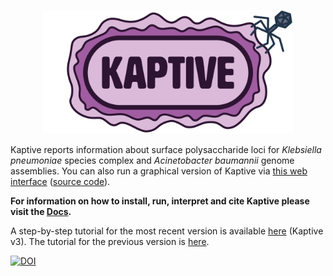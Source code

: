 <p align="center"><img src="extras/kaptive_logo.png" alt="Kaptive" width="400"></p>


Kaptive reports information about surface polysaccharide loci for _Klebsiella pneumoniae_ species complex and _Acinetobacter baumannii_ genome assemblies. You can also run a graphical version of Kaptive via [this web interface](http://kaptive-web.erc.monash.edu/) ([source code](https://github.com/kelwyres/Kaptive-Web)).

**For information on how to install, run, interpret and cite Kaptive please visit the [Docs](https://kaptive.readthedocs.io/en/latest/).**

A step-by-step tutorial for the most recent version is available [here](https://docs.google.com/document/d/1EXZanC6uCbhAniVyJn91HOVD8JF6DLRZxmFPGs_nlME/edit?usp=sharing) (Kaptive v3). The tutorial for the previous version is [here](https://bit.ly/kaptive-workshop).

[![DOI](https://zenodo.org/badge/DOI/10.5281/zenodo.11257262.svg)](https://doi.org/10.5281/zenodo.11257262)

